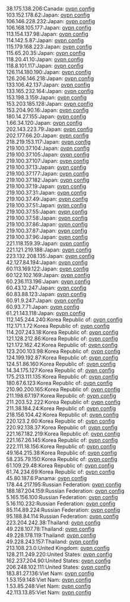 38.175.138.206:Canada: [ovpn config](vpn/38_175_138_206.ovpn)  
103.152.178.62:Japan: [ovpn config](vpn/103_152_178_62.ovpn)  
106.146.228.232:Japan: [ovpn config](vpn/106_146_228_232.ovpn)  
106.168.105.177:Japan: [ovpn config](vpn/106_168_105_177.ovpn)  
113.154.137.98:Japan: [ovpn config](vpn/113_154_137_98.ovpn)  
114.142.5.87:Japan: [ovpn config](vpn/114_142_5_87.ovpn)  
115.179.168.223:Japan: [ovpn config](vpn/115_179_168_223.ovpn)  
115.65.20.35:Japan: [ovpn config](vpn/115_65_20_35.ovpn)  
118.20.41.10:Japan: [ovpn config](vpn/118_20_41_10.ovpn)  
118.8.101.117:Japan: [ovpn config](vpn/118_8_101_117.ovpn)  
126.114.180.190:Japan: [ovpn config](vpn/126_114_180_190.ovpn)  
126.206.146.218:Japan: [ovpn config](vpn/126_206_146_218.ovpn)  
133.106.42.137:Japan: [ovpn config](vpn/133_106_42_137.ovpn)  
133.165.232.164:Japan: [ovpn config](vpn/133_165_232_164.ovpn)  
153.198.3.159:Japan: [ovpn config](vpn/153_198_3_159.ovpn)  
153.203.185.128:Japan: [ovpn config](vpn/153_203_185_128.ovpn)  
153.204.90.16:Japan: [ovpn config](vpn/153_204_90_16.ovpn)  
180.14.27.155:Japan: [ovpn config](vpn/180_14_27_155.ovpn)  
1.66.34.120:Japan: [ovpn config](vpn/1_66_34_120.ovpn)  
202.143.223.79:Japan: [ovpn config](vpn/202_143_223_79.ovpn)  
202.177.66.20:Japan: [ovpn config](vpn/202_177_66_20.ovpn)  
218.219.153.117:Japan: [ovpn config](vpn/218_219_153_117.ovpn)  
219.100.37.104:Japan: [ovpn config](vpn/219_100_37_104.ovpn)  
219.100.37.105:Japan: [ovpn config](vpn/219_100_37_105.ovpn)  
219.100.37.107:Japan: [ovpn config](vpn/219_100_37_107.ovpn)  
219.100.37.13:Japan: [ovpn config](vpn/219_100_37_13.ovpn)  
219.100.37.177:Japan: [ovpn config](vpn/219_100_37_177.ovpn)  
219.100.37.182:Japan: [ovpn config](vpn/219_100_37_182.ovpn)  
219.100.37.19:Japan: [ovpn config](vpn/219_100_37_19.ovpn)  
219.100.37.31:Japan: [ovpn config](vpn/219_100_37_31.ovpn)  
219.100.37.49:Japan: [ovpn config](vpn/219_100_37_49.ovpn)  
219.100.37.51:Japan: [ovpn config](vpn/219_100_37_51.ovpn)  
219.100.37.55:Japan: [ovpn config](vpn/219_100_37_55.ovpn)  
219.100.37.58:Japan: [ovpn config](vpn/219_100_37_58.ovpn)  
219.100.37.86:Japan: [ovpn config](vpn/219_100_37_86.ovpn)  
219.100.37.87:Japan: [ovpn config](vpn/219_100_37_87.ovpn)  
219.100.37.96:Japan: [ovpn config](vpn/219_100_37_96.ovpn)  
221.118.159.39:Japan: [ovpn config](vpn/221_118_159_39.ovpn)  
221.121.219.188:Japan: [ovpn config](vpn/221_121_219_188.ovpn)  
223.132.208.135:Japan: [ovpn config](vpn/223_132_208_135.ovpn)  
42.127.84.194:Japan: [ovpn config](vpn/42_127_84_194.ovpn)  
60.113.169.122:Japan: [ovpn config](vpn/60_113_169_122.ovpn)  
60.122.102.169:Japan: [ovpn config](vpn/60_122_102_169.ovpn)  
60.236.113.196:Japan: [ovpn config](vpn/60_236_113_196.ovpn)  
60.43.12.247:Japan: [ovpn config](vpn/60_43_12_247.ovpn)  
60.83.88.123:Japan: [ovpn config](vpn/60_83_88_123.ovpn)  
60.91.9.247:Japan: [ovpn config](vpn/60_91_9_247.ovpn)  
60.93.7.71:Japan: [ovpn config](vpn/60_93_7_71.ovpn)  
61.21.143.118:Japan: [ovpn config](vpn/61_21_143_118.ovpn)  
112.145.244.240:Korea Republic of: [ovpn config](vpn/112_145_244_240.ovpn)  
112.171.1.72:Korea Republic of: [ovpn config](vpn/112_171_1_72.ovpn)  
114.207.243.18:Korea Republic of: [ovpn config](vpn/114_207_243_18.ovpn)  
121.128.212.86:Korea Republic of: [ovpn config](vpn/121_128_212_86.ovpn)  
121.172.162.42:Korea Republic of: [ovpn config](vpn/121_172_162_42.ovpn)  
123.200.103.98:Korea Republic of: [ovpn config](vpn/123_200_103_98.ovpn)  
124.199.192.87:Korea Republic of: [ovpn config](vpn/124_199_192_87.ovpn)  
124.51.86.160:Korea Republic of: [ovpn config](vpn/124_51_86_160.ovpn)  
14.34.175.127:Korea Republic of: [ovpn config](vpn/14_34_175_127.ovpn)  
175.213.111.135:Korea Republic of: [ovpn config](vpn/175_213_111_135.ovpn)  
180.67.6.123:Korea Republic of: [ovpn config](vpn/180_67_6_123.ovpn)  
210.90.200.165:Korea Republic of: [ovpn config](vpn/210_90_200_165.ovpn)  
211.198.67.197:Korea Republic of: [ovpn config](vpn/211_198_67_197.ovpn)  
211.203.52.222:Korea Republic of: [ovpn config](vpn/211_203_52_222.ovpn)  
211.38.184.24:Korea Republic of: [ovpn config](vpn/211_38_184_24.ovpn)  
218.156.104.42:Korea Republic of: [ovpn config](vpn/218_156_104_42.ovpn)  
220.123.2.60:Korea Republic of: [ovpn config](vpn/220_123_2_60.ovpn)  
220.92.138.37:Korea Republic of: [ovpn config](vpn/220_92_138_37.ovpn)  
221.167.182.219:Korea Republic of: [ovpn config](vpn/221_167_182_219.ovpn)  
221.167.26.145:Korea Republic of: [ovpn config](vpn/221_167_26_145.ovpn)  
222.111.18.156:Korea Republic of: [ovpn config](vpn/222_111_18_156.ovpn)  
49.164.215.38:Korea Republic of: [ovpn config](vpn/49_164_215_38.ovpn)  
58.235.79.150:Korea Republic of: [ovpn config](vpn/58_235_79_150.ovpn)  
61.109.29.48:Korea Republic of: [ovpn config](vpn/61_109_29_48.ovpn)  
61.74.234.69:Korea Republic of: [ovpn config](vpn/61_74_234_69.ovpn)  
45.80.187.6:Panama: [ovpn config](vpn/45_80_187_6.ovpn)  
178.44.217.195:Russian Federation: [ovpn config](vpn/178_44_217_195.ovpn)  
188.187.204.159:Russian Federation: [ovpn config](vpn/188_187_204_159.ovpn)  
5.165.156.100:Russian Federation: [ovpn config](vpn/5_165_156_100.ovpn)  
5.16.110.232:Russian Federation: [ovpn config](vpn/5_16_110_232.ovpn)  
85.114.89.224:Russian Federation: [ovpn config](vpn/85_114_89_224.ovpn)  
95.188.84.114:Russian Federation: [ovpn config](vpn/95_188_84_114.ovpn)  
223.204.242.38:Thailand: [ovpn config](vpn/223_204_242_38.ovpn)  
49.228.107.78:Thailand: [ovpn config](vpn/49_228_107_78.ovpn)  
49.228.178.119:Thailand: [ovpn config](vpn/49_228_178_119.ovpn)  
49.228.243.157:Thailand: [ovpn config](vpn/49_228_243_157.ovpn)  
213.108.23.0:United Kingdom: [ovpn config](vpn/213_108_23_0.ovpn)  
128.211.249.220:United States: [ovpn config](vpn/128_211_249_220.ovpn)  
162.237.204.90:United States: [ovpn config](vpn/162_237_204_90.ovpn)  
206.248.102.111:United States: [ovpn config](vpn/206_248_102_111.ovpn)  
183.81.27.136:Viet Nam: [ovpn config](vpn/183_81_27_136.ovpn)  
1.53.159.148:Viet Nam: [ovpn config](vpn/1_53_159_148.ovpn)  
1.53.85.248:Viet Nam: [ovpn config](vpn/1_53_85_248.ovpn)  
42.113.13.85:Viet Nam: [ovpn config](vpn/42_113_13_85.ovpn)  
